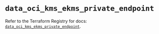 # `data_oci_kms_ekms_private_endpoint`

Refer to the Terraform Registry for docs: [`data_oci_kms_ekms_private_endpoint`](https://registry.terraform.io/providers/oracle/oci/6.18.0/docs/data-sources/kms_ekms_private_endpoint).
